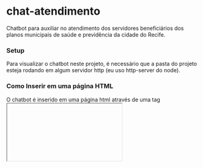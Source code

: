 # chat-atendimento
Chatbot para auxiliar no atendimento dos servidores beneficiários dos planos municipais de saúde e previdência da cidade do Recife.

### Setup
Para visualizar o chatbot neste projeto, é necessário que a pasta do projeto esteja rodando em algum servidor http (eu uso http-server do node).

### Como Inserir em uma página HTML
O chatbot é inserido em uma página html através de uma tag <iframe>. O exemplo a seguir é o utilizado neste projeto:
<iframe sandbox="allow-scripts" style="border:none; width:320px; height:500px; position:fixed; right:0; bottom:0;" src="chatbot/chat.html" frameborder="0"></iframe>